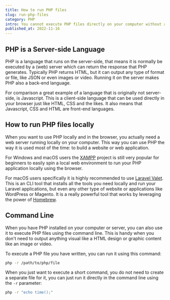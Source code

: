 ```yaml
---
title: How to run PHP files
slug: run-php-files
category: PHP
intro: You cannot execute PHP files directly on your computer without any additional tools. You need a (local) webserver that can run the PHP files.
published_at: 2022-11-16
---
```


## PHP is a Server-side Language

PHP is a language that runs on the server-side, that means it is normally be executed by a (web) server which can return the response that PHP generates. Typically PHP returns HTML, but it can output any type of format or file, like JSON or even images or video. Running it on the server makes PHP also a back-end language.

For comparison a great example of a language that is originally not server-side, is Javascript. This is a client-side language that can be used directly in your browser just like HTML, CSS and the likes. It also means that Javascript, CSS and HTML are front-end languages.

## How to run PHP files locally

When you want to use PHP locally and in the browser, you actually need a web server running locally on your computer. This way you can use PHP the way it is used most of the time: to build a website or web application.

For Windows and macOS users the [XAMPP](https://www.apachefriends.org/) project is still very popular for beginners to easily spin a local web environment to run your PHP application locally using the browser.

For macOS users specifically it is highly recommended to use [Laravel Valet](https://laravel.com/docs/valet). This is an CLI tool that installs all the tools you need locally and run your Laravel applications, but even any other type of website or applications like WordPress or Magento. It is a really powerful tool that works by leveraging the power of [Homebrew](https://brew.sh/).

## Command Line

When you have PHP installed on your computer or server, you can also use it to execute PHP files using the command line. This is handy when you don't need to output anything visual like a HTML design or graphic content like an image or video.

To execute a PHP file you have written, you can run it using this command:

```bash
php -r /path/to/php/file
```

When you just want to execute a short command, you do not need to create a separate file for it, you can just run it directly in the command line using the `-r` parameter:

```bash
php -r "echo time();"
```

